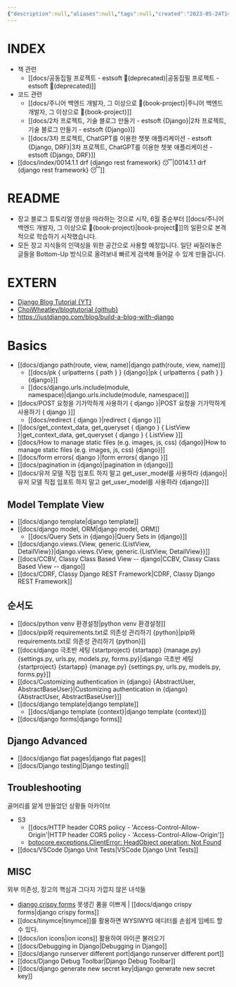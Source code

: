 ```yaml
---
{"description":null,"aliases":null,"tags":null,"created":"2023-05-24T14:02:25","updated":"2024-11-22T22:30:15","title":"0014.1 Django 🎈","dg-publish":true,"permalink":"/docs/index/0014.1 Django 🎈/","dgPassFrontmatter":true}
---
```



# INDEX

- 책 관련
	- [[docs/공동집필 프로젝트 - estsoft 📕(deprecated)\|공동집필 프로젝트 - estsoft 📕(deprecated)]] 
- 코드 관련
	- [[docs/주니어 백엔드 개발자, 그 이상으로 🚀{book-project}\|주니어 백엔드 개발자, 그 이상으로 🚀{book-project}]]
	- [[docs/2차 프로젝트, 기술 블로그 만들기 - estsoft {Django}\|2차 프로젝트, 기술 블로그 만들기 - estsoft {Django}]]
	- [[docs/3차 프로젝트, ChatGPT를 이용한 챗봇 애플리케이션 - estsoft {Django, DRF}\|3차 프로젝트, ChatGPT를 이용한 챗봇 애플리케이션 - estsoft {Django, DRF}]]
- [[docs/index/0014.1.1 drf {django rest framework} 😴\|0014.1.1 drf {django rest framework} 😴]]

# README

- 장고 블로그 튜토리얼 영상을 따라하는 것으로 시작, 6월 중순부터 [[docs/주니어 백엔드 개발자, 그 이상으로 🚀{book-project}\|book-project🚀]]의 일환으로 본격적으로 학습하기 시작했습니다. 
- 모든 장고 지식들의 인덱싱을 위한 공간으로 사용할 예정입니다. 일단 싸질러놓은 글들을 Bottom-Up 방식으로 올려보내 빠르게 검색해 들어갈 수 있게 만들겁니다.

# EXTERN

- [Django Blog Tutorial {YT}](https://youtu.be/sMqDJovFO-Y)
- [ChoiWheatley/blogtutorial {github}](https://github.com/ChoiWheatley/blogtutorial)
- <https://justdjango.com/blog/build-a-blog-with-django>

# Basics

- [[docs/django path(route, view, name)\|django path(route, view, name)]] 
	- [[docs/pk { urlpatterns { path } } {django}\|pk { urlpatterns { path } } {django}]] 
	- [[docs/django.urls.include(module, namespace)\|django.urls.include(module, namespace)]]
- [[docs/POST 요청을 기가막하게 사용하기 { django }\|POST 요청을 기가막하게 사용하기 { django }]]
	- [[docs/redirect { django }\|redirect { django }]]
- [[docs/get_context_data, get_queryset { django } { ListView }\|get_context_data, get_queryset { django } { ListView }]]
- [[docs/How to manage static files (e.g. images, js, css) {django}\|How to manage static files (e.g. images, js, css) {django}]]
- [[docs/form errors{ django }\|form errors{ django }]]
- [[docs/pagination in {django}\|pagination in {django}]]
- [[docs/유저 모델 직접 임포트 하지 말고 get_user_model를 사용하라 {django}\|유저 모델 직접 임포트 하지 말고 get_user_model를 사용하라 {django}]]

## Model Template View

- [[docs/django template\|django template]]
- [[docs/django model, ORM\|django model, ORM]]
	- [[docs/Query Sets in {django}\|Query Sets in {django}]]
- [[docs/django.views.{View, generic.{ListView, DetailView}}\|django.views.{View, generic.{ListView, DetailView}}]]
- [[docs/CCBV, Classy Class Based View -- django\|CCBV, Classy Class Based View -- django]]
- [[docs/CDRF, Classy Django REST Framework\|CDRF, Classy Django REST Framework]]

## 순서도

- [[docs/python venv 환경설정\|python venv 환경설정]]
- [[docs/pip와 requirements.txt로 의존성 관리하기 {python}\|pip와 requirements.txt로 의존성 관리하기 {python}]]
- [[docs/django 극초반 세팅 {startproject} {startapp} {manage.py} {settings.py, urls.py, models.py, forms.py}\|django 극초반 세팅 {startproject} {startapp} {manage.py} {settings.py, urls.py, models.py, forms.py}]]
- [[docs/Customizing authentication in {django} {AbstractUser, AbstractBaseUser}\|Customizing authentication in {django} {AbstractUser, AbstractBaseUser}]]
- [[docs/django template\|django template]]
	- [[docs/django template {context}\|django template {context}]]
- [[docs/django forms\|django forms]]

## Django Advanced

- [[docs/django flat pages\|django flat pages]]
- [[docs/Django testing\|Django testing]]

## Troubleshooting

골머리를 앓게 만들었던 상황들 아카이브

- S3
	- [[docs/HTTP header CORS policy - 'Access-Control-Allow-Origin'\|HTTP header CORS policy - 'Access-Control-Allow-Origin']]
	- [botocore.exceptions.ClientError: HeadObject operation: Not Found](https://stackoverflow.com/questions/44895334/botocore-exceptions-clienterror-an-error-occurred-404-when-calling-the-headob)
- [[docs/VSCode Django Unit Tests\|VSCode Django Unit Tests]]

## MISC

외부 의존성, 장고의 핵심과 그다지 가깝지 않은 녀석들

- [django crispy forms](https://django-crispy-forms.readthedocs.io/en/latest/install.html) 못생긴 폼을 이쁘게 | [[docs/django crispy forms\|django crispy forms]]
- [[docs/tinymce\|tinymce]]를 활용하면 WYSIWYG 에디터를 손쉽게 임베드 할 수 있다.
- [[docs/ion icons\|ion icons]] 활용하여 아이콘 불러오기
- [[docs/Debugging in Django\|Debugging in Django]]
- [[docs/django runserver different port\|django runserver different port]]
- [[docs/Django Debug Toolbar\|Django Debug Toolbar]]
- [[docs/django generate new secret key\|django generate new secret key]]
